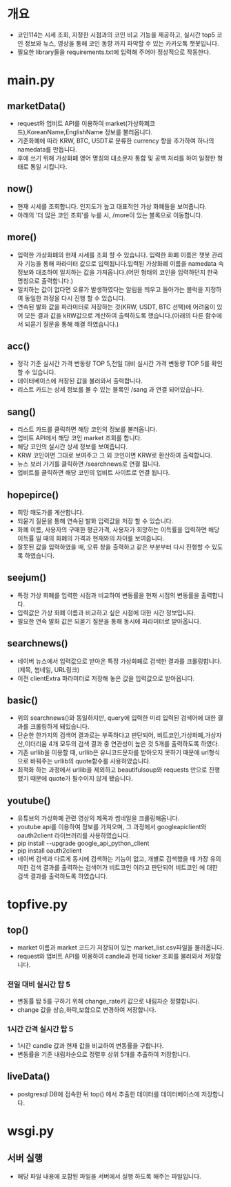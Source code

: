 # 개요
- 코인114는 시세 조회, 지정한 시점과의 코인 비교 기능을 제공하고, 실시간 top5 코인 정보와 뉴스, 영상을 통해 코인 동향 까지 파악할 수 있는 카카오톡 챗봇입니다.
- 필요한 library들을 requirements.txt에 입력해 주어야 정상적으로 작동한다.
# main.py
## marketData()
- request와 업비트 API를 이용하여 market(가상화폐코드),KoreanName,EnglishName 정보를 불러옵니다.
- 기준화폐에 따라 KRW, BTC, USDT로 분류한 currency 항을 추가하여 하나의 namedata를 만듭니다.
- 후에 쓰기 위해 가상화폐 영어 명칭의 대소문자 통합 및 공백 처리를 하여 일정한 형태로 통일 시킵니다.
## now()
- 현재 시세를 조회합니다. 인지도가 높고 대표적인 가상 화폐들을 보여줍니다.
- 아래의 '더 많은 코인 조회'를 누를 시, /more이 있는 블록으로 이동합니다.
## more()
- 입력한 가상화폐의 현재 시세를 조회 할 수 있습니다. 입력한 화폐 이름은 챗봇 관리자 기능을 통해 파라미터 값으로 입력됩니다.입력된 가상화폐 이름을 namedata 속 정보와 대조하여 일치하는 값을 가져옵니다.(어떤 형태의 코인을 입력하던지 한국 명칭으로 출력합니다.)
- 일치하는 값이 없다면 오류가 발생하였다는 알림을 띄우고 돌아가는 블럭을 지정하여 동일한 과정을 다시 진행 할 수 있습니다.
- 연속된 발화 값을 파라미터로 저장하는 것(KRW, USDT, BTC 선택)에 어려움이 있어 모든 결과 값을 kRW값으로 계산하여 출력하도록 했습니다.(아래의 다른 함수에서 되묻기 질문을 통해 해결 하였습니다.)
## acc()
- 정각 기준 실시간 가격 변동량 TOP 5,전일 대비 실시간 가격 변동량 TOP 5를 확인 할 수 있습니다.
- 데이터베이스에 저장된 값을 불러와서 출력합니다.
- 리스트 카드는 상세 정보를 볼 수 있는 블록인 /sang 과 연결 되어있습니다.
## sang()
- 리스트 카드를 클릭하면 해당 코인의 정보를 불러옵니다.
- 업비트 API에서 해당 코인 market 조회를 합니다.
- 해당 코인의 실시간 상세 정보를 보여줍니다.
- KRW 코인이면 그대로 보여주고 그 외 코인이면 KRW로 환산하여 출력합니다.
- 뉴스 보러 가기를 클릭하면  /searchnews로 연결 됩니다.
- 업비트를 클릭하면 해당 코인의 업비트 사이트로 연결 됩니다.
## hopepirce()
- 희망 매도가를 계산합니다.
- 되묻기 질문을 통해 연속된 발화 입력값을 저장 할 수 있습니다.
- 화폐 이름, 사용자의 구매한 평균가격, 사용자가 희망하는 이득률을 입력하면 해당 이득률 일 때의 화폐의 가격과 현재와의 차이를 보여줍니다.
- 잘못된 값을 입력하였을 때, 오류 창을 출력하고 같은 부분부터 다시 진행할 수 있도록 하였습니다.
## seejum()
- 특정 가상 화폐를 입력한 시점과 비교하여 변동률을 현재 시점의 변동률을 출력합니다.
- 입력값은 가상 화폐 이름과 비교하고 싶은 시점에 대한 시간 정보입니다.
- 필요한 연속 발화 값은 되묻기 질문을 통해 동시에 파라미터로 받아옵니다.
## searchnews()
- 네이버 뉴스에서 입력값으로 받아온 특정 가상화폐로 검색한 결과를 크롤링합니다.(제목, 썸네일, URL링크)
- 이전 clientExtra 파라미터로 저장해 놓은 값을 입력값으로 받아옵니다.
## basic()
- 위의 searchnews()와 동일하지만, query에 입력한 미리 입력된 검색어에 대한 결과를 크롤링하게 돼있습니다.
- 단순한 한가지의 검색어 결과로는 부족하다고 판단되어, 비트코인,가상화폐,가상자산,이더리움 4개 모두의 검색 결과 중 연관성이 높은 것 5개를 출력하도록 하였다.
- 기존 urllib을 이용할 때, urllib은 유니코드문자를 받아오지 못하기 때문에 url형식으로 바꿔주는 urllib의 quote함수를 사용하였습니다.
- 최적화 하는 과정에서 urllib을 제외하고 beautifulsoup와 requests 만으로 진행했기 때문에 quote가 필수이지 않게 됐습니다.
## youtube()
- 유튜브의 가상화폐 관련 영상의 제목과 썸네일을 크롤링해옵니다.
- youtube api를 이용하여 정보를 가져오며, 그 과정에서 googleapiclient와 oauth2client 라이브러리를 사용하였습니다.
- pip install --upgrade google_api_python_client
- pip install oauth2client
- 네이버 검색과 다르게 동시에 검색하는 기능이 없고, 개별로 검색했을 때 가장 유의미한 검색 결과를 출력하는 검색어가 비트코인 이라고 판단되어 비트코인 에 대한 검색 결과를 출력하도록 하였습니다.
# topfive.py
## top()
- market 이름과 market 코드가 저장되어 있는 market_list.csv파일을 불러옵니다.
- request와 업비트 API를 이용하여 candle과 현재 ticker 조회를 불러와서 저장합니다.
### 전일 대비 실시간 탑 5
- 변동률 탑 5를 구하기 위해 change_rate키 값으로 내림차순 정렬합니다.
- change 값을 상승,하락,보합으로 변경하여 저장합니다.
### 1시간 간격 실시간 탑 5
- 1시간 candle 값과 현재 값을 비교하여 변동률을 구합니다.
- 변동률을 기준 내림차순으로 정렬후 상위 5개를 추출하여 저장합니다.
## liveData()
- postgresql DB에 접속한 뒤 top() 에서 추출한 데이터를 데이터베이스에 저장합니다.
# wsgi.py
## 서버 실행
- 해당 파일 내용에 포함된 파일을 서버에서 실행 하도록 해주는 파일입니다.